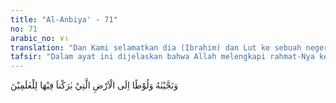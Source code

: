 ```yaml
---
title: "Al-Anbiya' - 71"
no: 71
arabic_no: ٧١
translation: "Dan Kami selamatkan dia (Ibrahim) dan Lut ke sebuah negeri yang telah Kami berkahi untuk seluruh alam."
tafsir: "Dalam ayat ini dijelaskan bahwa Allah melengkapi rahmat-Nya kepada Ibrahim. Allah telah menyelamatkannya dari kobaran api. Dalam sejarah diterangkan bahwa Allah telah menyelamatkannya dari kejahatan penduduk kota Ur di Mesopotamia Selatan, yaitu negeri asalnya, lalu ia hijrah ke negeri Harran, kemudian ke Palestina di daerah Syam.\n\nDalam ayat ini disebutkan bahwa negeri Syam adalah negeri yang telah diberi Allah keberkahan yang banyak untuk semua manusia. Sehingga negeri tersebut amat subur, banyak air dan tumbuh-tumbuhannya, sehingga memberikan banyak manfaat bagi penduduknya. Selain itu, negeri tersebut juga merupakan tempat lahir para nabi yang membawa sinar petunjuk bagi umat manusia. Baitul Makdis yang terletak di Palestina juga termasuk daerah Syam, dan kiblat pertama bagi umat Islam.\n\nDalam ayat ini diterangkan bahwa Nabi Lut juga berhijrah bersama ke negeri Syam itu. Menurut keterangan sejarah Nabi Lut adalah anak saudara lelaki Ibrahim a.s"
---
```


وَنَجَّيْنٰهُ وَلُوْطًا اِلَى الْاَرْضِ الَّتِيْ بٰرَكْناَ فِيْهَا لِلْعٰلَمِيْنَ 
